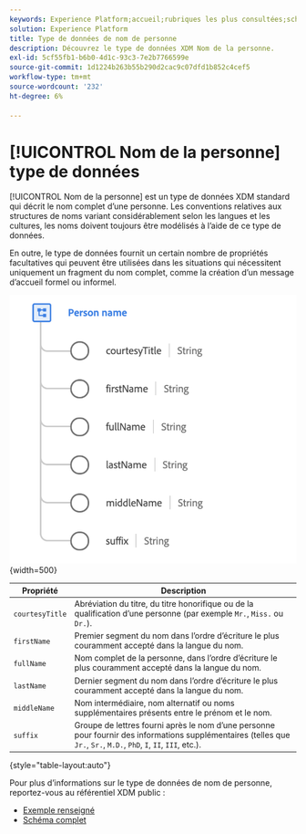 ```yaml
---
keywords: Experience Platform;accueil;rubriques les plus consultées;schéma;Schéma;XDM;champs;schémas;Schémas;fullName;xdm:fullName;nom de personne;nom;type de données;type de données;
solution: Experience Platform
title: Type de données de nom de personne
description: Découvrez le type de données XDM Nom de la personne.
exl-id: 5cf55fb1-b6b0-4d1c-93c3-7e2b7766599e
source-git-commit: 1d1224b263b55b290d2cac9c07dfd1b852c4cef5
workflow-type: tm+mt
source-wordcount: '232'
ht-degree: 6%

---
```


# [!UICONTROL Nom de la personne] type de données

[!UICONTROL Nom de la personne] est un type de données XDM standard qui décrit le nom complet d’une personne. Les conventions relatives aux structures de noms variant considérablement selon les langues et les cultures, les noms doivent toujours être modélisés à l’aide de ce type de données.

En outre, le type de données fournit un certain nombre de propriétés facultatives qui peuvent être utilisées dans les situations qui nécessitent uniquement un fragment du nom complet, comme la création d’un message d’accueil formel ou informel.

![](../images/data-types/person-name.png){width=500}

| Propriété | Description |
| --- | --- |
| `courtesyTitle` | Abréviation du titre, du titre honorifique ou de la qualification d’une personne (par exemple `Mr.`, `Miss.` ou `Dr.`). |
| `firstName` | Premier segment du nom dans l’ordre d’écriture le plus couramment accepté dans la langue du nom. |
| `fullName` | Nom complet de la personne, dans l’ordre d’écriture le plus couramment accepté dans la langue du nom. |
| `lastName` | Dernier segment du nom dans l’ordre d’écriture le plus couramment accepté dans la langue du nom. |
| `middleName` | Nom intermédiaire, nom alternatif ou noms supplémentaires présents entre le prénom et le nom. |
| `suffix` | Groupe de lettres fourni après le nom d’une personne pour fournir des informations supplémentaires (telles que `Jr.`, `Sr.`, `M.D.`, `PhD`, `I`, `II`, `III`, etc.). |

{style="table-layout:auto"}

Pour plus d’informations sur le type de données de nom de personne, reportez-vous au référentiel XDM public :

* [ Exemple renseigné ](https://github.com/adobe/xdm/blob/master/components/datatypes/person/person-name.example.1.json)
* [Schéma complet](https://github.com/adobe/xdm/blob/master/components/datatypes/person/person-name.schema.json)

